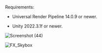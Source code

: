 Requirements:

-  Universal Render Pipeline 14.0.9 or newer.

-  Unity 2022.3.1f or newer.

![Screenshot (44)](https://github.com/cnkblgn/Unity-URP-Sample-Skybox-Fog-Shader/assets/91436084/55c39c45-f719-4358-8e72-883b78a6853b)

![FX_Skybox](https://github.com/cnkblgn/Unity-URP-Sample-Skybox-Fog-Shader/assets/91436084/6e66af0d-cff2-4891-83de-cc6d608897b6)
